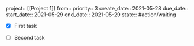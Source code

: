project:: [[Project 1]]
from:: 
priority:: 3
create_date:: 2021-05-28
due_date:: 
start_date:: 2021-05-29
end_date:: 2021-05-29
state:: #action/waiting 

- [x] First task
- [ ] Second task

